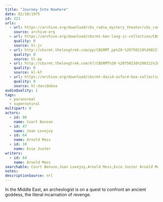 ```yaml
---
title: "Journey Into Nowhere"
date: 02/10/1975
id: 221
urls: 
  - url: https://archive.org/download/cbs_radio_mystery_theater/cbs_radio_mystery_theater-0201-0250.zip/cbs_radio_mystery_theater-0201-0250%2Fcbsrmt_0221_journey_into_nowhere.mp3
    source: archive-org
  - url: https://archive.org/download/cbsrmt-ken-long-jc-collection/CBSRMT - 750201 0221 Journey Into Nowhere vbr oz_jc.mp3
    quality: 0
    source: kl-jc
  - url: http://cbsrmt.thelongtrek.com/pp/CBSRMT_pp%20-%20750210%200221%20Journey%20into%20Nowhere.mp3
    quality: 0
    source: kl-pp
  - url: http://cbsrmt.thelongtrek.com/kf/CBSRMT%20-%20750210%200221%20Journey%20Into%20Nowhere_kf.mp3
    quality: 0
    source: kl-kf
  - url: https://archive.org/download/cbsrmt-david-oxford-boa-collection/CBSRMT-750210-0221-Journey-Into-Nowhere-(64-44)_kf-{BoA}.mp3
    quality: 0
    source: kl-davidoboa
audioQuality: 1
tags: 
  - paranormal
  - supernatural
multipart: 0
actors:  
  - id: 90
    name: Court Benson  
  - id: 47
    name: Joan Lovejoy  
  - id: 64
    name: Arnold Moss  
  - id: 10
    name: Evie Juster
writers:  
  - id: 64
    name: Arnold Moss
searchable: Court Benson,Joan Lovejoy,Arnold Moss,Evie Juster Arnold Moss
notes: 
descriptionSource: nrl
---
```

In the Middle East, an archeologist is on a quest to confront an ancient goddess, the literal incarnation of revenge.